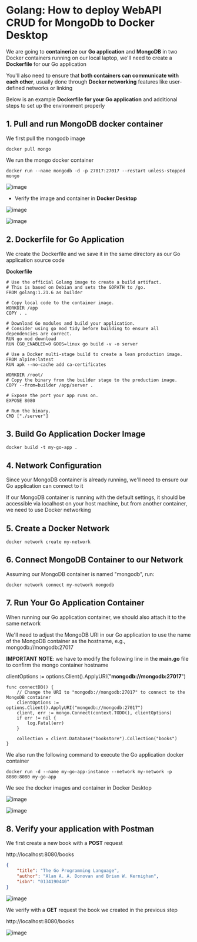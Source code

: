#  Golang: How to deploy WebAPI CRUD for MongoDb to Docker Desktop

We are going to **containerize** our **Go application** and **MongoDB** in two Docker containers running on our local laptop, we'll need to create a **Dockerfile** for our Go application

You'll also need to ensure that **both containers can communicate with each other**, usually done through **Docker networking** features like user-defined networks or linking

Below is an example **Dockerfile for your Go application** and additional steps to set up the environment properly


## 1. Pull and run MongoDB docker container

We first pull the mongodb image

```
docker pull mongo
```

We run the mongo docker container

```
docker run --name mongodb -d -p 27017:27017 --restart unless-stopped mongo
```

![image](https://github.com/luiscoco/Golang-sample16-WebAPI-CRUD-for-MongoDb/assets/32194879/60d27a6f-edbb-4116-90c3-3ac8346fd813)

- Verify the image and container in **Docker Desktop**

![image](https://github.com/luiscoco/Golang-sample16-WebAPI-CRUD-for-MongoDb/assets/32194879/5a959223-0fbe-46d8-be07-6d2136f99807)

![image](https://github.com/luiscoco/Golang-sample16-WebAPI-CRUD-for-MongoDb/assets/32194879/cda014ad-a77c-4fd1-a96b-2ab4770bbf12)

## 2. Dockerfile for Go Application

We create the Dockerfile and we save it in the same directory as our Go application source code

**Dockerfile**

```
# Use the official Golang image to create a build artifact.
# This is based on Debian and sets the GOPATH to /go.
FROM golang:1.21.6 as builder

# Copy local code to the container image.
WORKDIR /app
COPY . .

# Download Go modules and build your application.
# Consider using go mod tidy before building to ensure all dependencies are correct.
RUN go mod download
RUN CGO_ENABLED=0 GOOS=linux go build -v -o server

# Use a Docker multi-stage build to create a lean production image.
FROM alpine:latest  
RUN apk --no-cache add ca-certificates

WORKDIR /root/
# Copy the binary from the builder stage to the production image.
COPY --from=builder /app/server .

# Expose the port your app runs on.
EXPOSE 8080

# Run the binary.
CMD ["./server"]
```

## 3. Build Go Application Docker Image

```
docker build -t my-go-app .
```

## 4. Network Configuration

Since your MongoDB container is already running, we'll need to ensure our Go application can connect to it

If our MongoDB container is running with the default settings, it should be accessible via localhost on your host machine, but from another container, we need to use Docker networking

## 5. Create a Docker Network

```
docker network create my-network
```

## 6. Connect MongoDB Container to our Network

Assuming our MongoDB container is named "mongodb", run:

```
docker network connect my-network mongodb
```

## 7. Run Your Go Application Container

When running our Go application container, we should also attach it to the same network

We'll need to adjust the MongoDB URI in our Go application to use the name of the MongoDB container as the hostname, e.g., mongodb://mongodb:27017

**IMPORTANT NOTE**: we have to modify the following line in the **main.go** file to confirm the mongo container hostname

clientOptions := options.Client().ApplyURI("**mongodb://mongodb:27017**")

```
func connectDB() {
    // Change the URI to "mongodb://mongodb:27017" to connect to the MongoDB container
    clientOptions := options.Client().ApplyURI("mongodb://mongodb:27017")
    client, err := mongo.Connect(context.TODO(), clientOptions)
    if err != nil {
        log.Fatal(err)
    }

    collection = client.Database("bookstore").Collection("books")
}
```

We also run the following command to execute the Go application docker container

```
docker run -d --name my-go-app-instance --network my-network -p 8080:8080 my-go-app
```

We see the docker images and container in Docker Desktop

![image](https://github.com/luiscoco/Golang-sample17-WebAPI-CRUD-for-MongoDb_deploy_to_Docker_Desktop/assets/32194879/1628d0c3-df01-48e3-b5f5-5271c07dca7e)

![image](https://github.com/luiscoco/Golang-sample17-WebAPI-CRUD-for-MongoDb_deploy_to_Docker_Desktop/assets/32194879/9fd5db77-6a25-4fcf-a6ef-988243b922ee)

## 8. Verify your application with Postman

We first create a new book with a **POST** request

http://localhost:8080/books

```json
{
    "title": "The Go Programming Language",
    "author": "Alan A. A. Donovan and Brian W. Kernighan",
    "isbn": "0134190440"
}
```

![image](https://github.com/luiscoco/Golang-sample17-WebAPI-CRUD-for-MongoDb_deploy_to_Docker_Desktop/assets/32194879/c8048b27-e8d1-4dd3-beef-2f51c10d381d)

We verify with a **GET** request the book we created in the previous step

http://localhost:8080/books

![image](https://github.com/luiscoco/Golang-sample17-WebAPI-CRUD-for-MongoDb_deploy_to_Docker_Desktop/assets/32194879/83756fad-adc0-4308-aa57-b246dabe8147)

